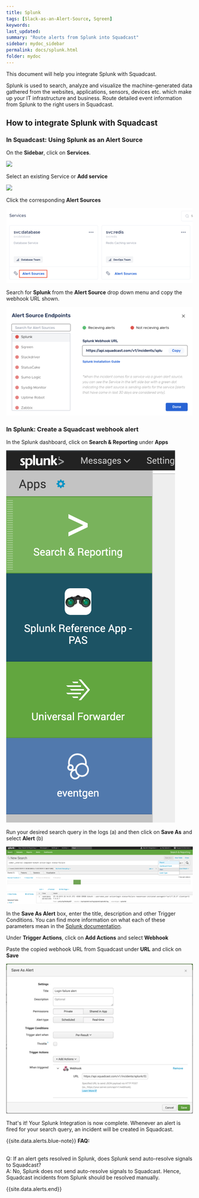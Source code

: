 ```yaml
---
title: Splunk
tags: [Slack-as-an-Alert-Source, Sqreen]
keywords: 
last_updated: 
summary: "Route alerts from Splunk into Squadcast"
sidebar: mydoc_sidebar
permalink: docs/splunk.html
folder: mydoc
---
```


This document will help you integrate Splunk with Squadcast.

Splunk is used to search, analyze and visualize the machine-generated data gathered from the websites, applications, sensors, devices etc. which make up your IT infrastructure and business. Route detailed event information from Splunk to the right users in Squadcast.

## How to integrate Splunk with Squadcast 

### In Squadcast: Using Splunk as an Alert Source 

On the **Sidebar**, click on **Services**.

![](images/integration_1-1.png)

Select an existing Service or **Add service** 

![](images/integration_1-2.png)

Click the corresponding **Alert Sources**

![](images/integration_1.png)

Search for **Splunk** from the **Alert Source** drop down menu and copy the webhook URL shown.

![](images/splunk_1.png)

### In Splunk: Create a Squadcast webhook alert 

In the Splunk dashboard, click on **Search & Reporting** under **Apps**

![](images/splunk_2.png)

Run your desired search query in the logs (a) and then click on **Save As** and select **Alert** (b)

![](images/splunk_3.png)

In the **Save As Alert** box, enter the title, description and other Trigger Conditions. You can find more information on what each of these parameters mean in the [Splunk documentation](https://docs.splunk.com/Documentation/Splunk/8.1.0/Alert/Aboutalerts).

Under **Trigger Actions**, click on  **Add Actions** and select **Webhook** 

Paste the copied webhook URL from Squadcast under **URL** and click on **Save**

![](images/splunk_4.png)

That's it! Your Splunk Integration is now complete. Whenever an alert is fired for your search query, an incident will be created in Squadcast.

{{site.data.alerts.blue-note}}
<b>FAQ:</b>
<br/><br/><p>Q: If an alert gets resolved in Splunk, does Splunk send auto-resolve signals to Squadcast?<br/>
A: No, Splunk does not send auto-resolve signals to Squadcast. Hence, Squadcast incidents from Splunk should be resolved manually.</p>
{{site.data.alerts.end}}